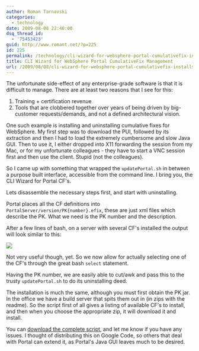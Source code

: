 ```yaml
---
author: Roman Tarnavski
categories:
  - technology
date: 2009-08-08 22:40:00
dsq_thread_id:
  - '75453423'
guid: http://www.romant.net/?p=225
id: 225
permalink: /technology/cli-wizard-for-websphere-portal-cumulativefix-installs/
title: CLI Wizard for WebSphere Portal CumulativeFix Management
url: /2009/08/08/cli-wizard-for-websphere-portal-cumulativefix-installs/
---
```


The unfortunate side-effect of any enterprise-grade software is that it is difficult to manage. There are at least two reasons that I see for this:

1. Training + certification revenue
2. Tools that are clobbered together over years of being driven by big-customer requests/demands, and not a defined architectural vision.

One such example is installing and uninstalling cumulative fixes for WebSphere. My first step was to download the PUI, followed by its extraction and then I had to load the extremely cumbersome and slow Java GUI. Then to use it, I either dropped into X11 forwarding the session from my Mac, or for my unfortunate colleagues - they have to start a VNC session first and then use the client. Stupid (not the colleagues).

So I came up with something that wrapped the `updatePortal.sh` in between a purpose built interface, accessible from the command line. I bring you, the CLI Wizard for Portal CF's.

Lets disassemble the necessary steps first, and start with uninstalling.

Portal places all the CF definitions into `PortalServer/version/PK{number}.efix`, these are just xml files which describe the PK. What we need is the PK number and the description.

After a few lines of bash, on a server with several CF's installed the output will look similar to this:

![](/images/2009/07/PK_list_installed.png)

Not very useful though, yet. So we now allow for actually selecting one of the CF's through the great bash `select` statement.

Having the PK number, we are easily able to cut/awk and pass this to the trusty `updatePortal.sh` to do its uninstalling deed.

The installation is much the same, although you must first obtain the PK jar. In the office we have a build server that spits them out in (in zips with the readme). So the script first of all gives a listing of available CF's to install, and then when you choose the appropriate zip, it will download it and install.

You can [download the complete script](http://blog.romant.net/wp-content/uploads/2009/08/cf_install.sh), and let me know if you have any issues. I thought of distributing this on Google Code, so others that deal with Portal can extend it, as Portal's Java GUI leaves much to be desired.